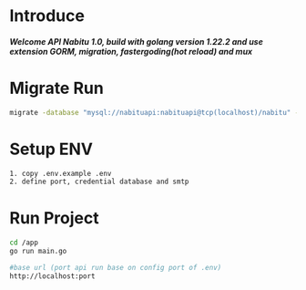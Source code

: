 # Introduce

<h5> Welcome API Nabitu 1.0, build with golang version 1.22.2 and use extension GORM, migration, fastergoding(hot reload) and mux</h5>

# Migrate Run

```bash
migrate -database "mysql://nabituapi:nabituapi@tcp(localhost)/nabitu" -path database/migrations up
```

# Setup ENV

```bash
1. copy .env.example .env
2. define port, credential database and smtp
```

# Run Project

```bash
cd /app
go run main.go

#base url (port api run base on config port of .env)
http://localhost:port
```
